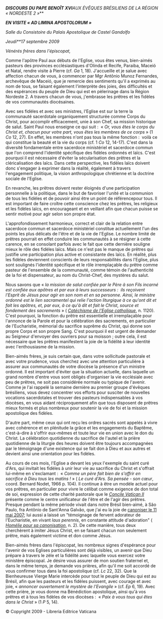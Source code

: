 ***DISCOURS*** ***DU PAPE BENOÎT XVI****AUX ÉVÊQUES BRÉSILIENS DE LA RÉGION « *NORDESTE 2* »***

***EN VISITE « AD LIMINA APOSTOLORUM »***

*Salle du Consistoire du Palais Apostolique de Castel Gandolfo*

*Jeudi**17 septembre 2009*

*Vénérés frères dans l'épiscopat,*

Comme l'apôtre Paul aux débuts de l'Eglise, vous êtes venus, bien-aimés pasteurs des provinces ecclésiastiques d'Olinda et Recife, Paraiba, Maceió et Natal, rendre visite à Pierre (cf. *Ga* 1, 18). J'accueille et je salue avec affection chacun de vous, à commencer par Mgr Antônio Munoz Fernandes, archevêque de Maceió, que je remercie des sentiments qu'il a exprimés au nom de tous, se faisant également l'interprète des joies, des difficultés et des espérances du peuple de Dieu qui est en pèlerinage dans la Région Nordeste 2. A travers chacun de vous, j'embrasse les prêtres et les fidèles de vos communautés diocésaines.

Avec ses fidèles et avec ses ministres, l'Eglise est sur la terre la communauté sacerdotale organiquement structurée comme Corps du Christ, pour accomplir efficacement, unie à son Chef, sa mission historique de salut. Saint Paul nous enseigne ce qui suit :  « *Or, vous êtes le corps du Christ et, chacun pour votre part, vous êtes les membres de ce corps* » (1 *Co* 12, 27). En effet, les membres n'ont pas tous la même fonction :  voilà ce qui constitue la beauté et la vie du corps (cf. 1 *Co* 12, 14-17). C'est dans la diversité fondamentale entre sacerdoce ministériel et sacerdoce commun que l'on comprend l'identité spécifique des fidèles ordonnés et laïcs. C'est pourquoi il est nécessaire d'éviter la sécularisation des prêtres et la cléricalisation des laïcs. Dans cette perspective, les fidèles laïcs doivent donc s'engager à exprimer dans la réalité, également à travers l'engagement politique, la vision anthropologique chrétienne et la doctrine sociale de l'Eglise.

En revanche, les prêtres doivent rester éloignés d'une participation personnelle à la politique, dans le but de favoriser l'unité et la communion de tous les fidèles et de pouvoir ainsi être un point de référencepour tous. Il est important de faire croître cette conscience chez les prêtres, les religieux et les fidèles laïcs, en encourageant et en veillant afin que chacun puisse se sentir motivé pour agir selon son propre état.

L'approfondissement harmonieux, correct et clair de la relation entre sacerdoce commun et sacerdoce ministériel constitue actuellement l'un des points les plus délicats de l'être et de la vie de l'Eglise. Le nombre limité de prêtres pourrait en effet conduire les communautés à se résigner à cette carence, en se consolant parfois avec le fait que cette dernière souligne mieux le rôle des fidèles laïcs. Mais ce n'est pas le manque de prêtres qui justifie une participation plus active et consistante des laïcs. En réalité, plus les fidèles deviennent conscients de leurs responsabilités dans l'Eglise, plus sont soulignés l'identité spécifique et le rôle irremplaçable du prêtre comme pasteur de l'ensemble de la communauté, comme témoin de l'authenticité de la foi et dispensateur, au nom du Christ-Chef, des mystères du salut.

Nous savons que « *la mission de salut confiée par le Père à son Fils incarné est confiée aux apôtres et par eux à leurs successeurs :  ils reçoivent l'Esprit de Jésus pour agir en son nom et en sa personne. Ainsi, le ministre ordonné est le lien sacramentel qui relie l'action liturgique à ce qu'ont dit et fait les apôtres, et, par eux, à ce qu'à dit et fait le Christ, source et fondement des sacrements* » ( *[Catéchisme de l'Eglise catholique](http://www.vatican.va/archive/FRA0013/_INDEX.HTM)*, n. 1120). C'est pourquoi, la fonction du prêtre est essentielle et irremplaçable pour l'annonce de la Parole et pour la célébration des sacrements, en particulier de l'Eucharistie, mémorial du sacrifice suprême du Christ, qui donne son propre Corps et son propre Sang. C'est pourquoi il est urgent de demander au Seigneur d'envoyer des ouvriers pour sa moisson ; outre cela, il est nécessaire que les prêtres manifestent la joie de la fidélité à leur identité avec l'enthousiasme de la mission.

Bien-aimés frères, je suis certain que, dans votre sollicitude pastorale et avec votre prudence, vous cherchez avec une attention particulière à assurer aux communautés de votre diocèse la présence d'un ministre ordonné. Il est important d'éviter que la situation actuelle, dans laquelle un grand nombre d'entre vous sont obligés d'organiser la vie ecclésiale avec peu de prêtres, ne soit pas considérée normale ou typique de l'avenir. Comme je l'ai rappelé la semaine dernière au premier groupe d'évêques brésiliens, vous devez concentrer vos efforts pour susciter de nouvelles vocations sacerdotales et trouver des pasteurs indispensables à vos diocèses, en vous aidant réciproquement afin que tous disposent de prêtres mieux formés et plus nombreux pour soutenir la vie de foi et la mission apostolique des fidèles.

D'autre part, même ceux qui ont reçu les ordres sacrés sont appelés à vivre avec cohérence et en plénitude la grâce et les engagements du Baptême, c'est-à-dire à s'offrir eux-mêmes et toute leur vie en union avec le don du Christ. La célébration quotidienne du sacrifice de l'autel et la prière quotidienne de la liturgie des heures doivent être toujours accompagnées par le témoignage d'une existence qui se fait don à Dieu et aux autres et devient ainsi une orientation pour les fidèles.

Au cours de ces mois, l'Eglise a devant les yeux l'exemple du saint curé d'Ars, qui invitait les fidèles à unir leur vie au sacrifice du Christ et s'offrait lui-même en s'exclamant :  « *Comme un père fait bien de s'offrir en sacrifice à Dieu tous les matins !* » ( *Le curé d'Ars. Sa pensée - son cœur*, coord. Bernard Nodet, 1966 p. 104). Il continue à être un modèle actuel pour vos prêtres, en particulier pour vivre le célibat comme exigence de don total de soi, expression de cette charité pastorale que le *[Concile Vatican II](http://www.vatican.va/archive/hist_councils/ii_vatican_council/index_fr.htm)* présente comme le centre unificateur de l'être et de l'agir des prêtres. Presque pendant la même période vivait dans notre Brésil bien-aimé, à São Paulo, fra Antônio de Sant'Anna Galvão, que j'ai eu la joie de [canoniser le 11 mai 2007](/content/benedict-xvi/fr/homilies/2007/documents/hf_ben-xvi_hom_20070511_canonization-brazil.html); lui aussi a laissé un "témoignage de fervent adorateur de l'Eucharistie, en vivant *laus perennis*, en constante attitude d'adoration" ( *[Homélie pour sa canonisation](/content/benedict-xvi/fr/homilies/2007/documents/hf_ben-xvi_hom_20070511_canonization-brazil.html)*, n. 2). De cette manière, tous deux cherchèrent à imiter Jésus Christ, en se faisant chacun non seulement prêtre, mais également victime et don comme Jésus.

Bien-aimés frères dans l'épiscopat, les nombreux signes d'espérance pour l'avenir de vos Eglises particulières sont déjà visibles, un avenir que Dieu prépare à travers le zèle et la fidélité avec laquelle vous exercez votre ministère épiscopal. Je désire vous assurer de mon soutien fraternel et, dans le même temps, je demande vos prières, afin qu'il me soit accordé de vous confirmer tous dans la foi apostolique (cf. *Lc* 22, 32). Que la Bienheureuse Vierge Marie intercède pour tout le peuple de Dieu qui est au Brésil, afin que les pasteurs et les fidèles puissent, avec courage et avec joie, « *annoncer ouvertement le mystère de l'Evangile* » (cf. *Ep* 6, 19). Avec cette prière, je vous donne ma Bénédiction apostolique, ainsi qu'à vos prêtres et à tous les fidèles de vos diocèses :  « *Paix à vous tous qui êtes dans le Christ* » (1 *P* 5, 14).

© Copyright 2009 - Libreria Editrice Vaticana